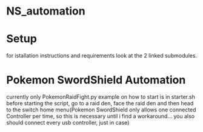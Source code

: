# NS_automation

# Setup
for istallation instructions and requirements look at the 2 linked submodules.

# Pokemon SwordShield Automation
currently only PokemonRaidFight.py
example on how to start is in starter.sh
before starting the script, go to a raid den, face the raid den and then head to the switch home menu(Pokemon SwordShield only allows one connected Controller per time, so this is necessary until i find a workaround... you also should connect every usb controller, just in case)
